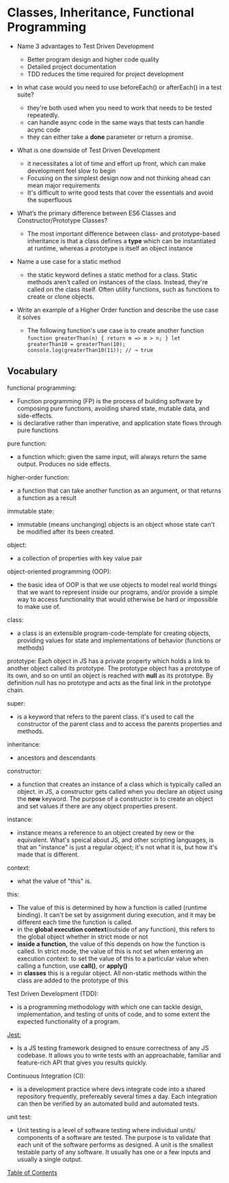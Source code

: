 # Classes, Inheritance, Functional Programming

- Name 3 advantages to Test Driven Development

  - Better program design and higher code quality
  - Detailed project documentation
  - TDD reduces the time required for project development

- In what case would you need to use beforeEach() or afterEach() in a test suite?

  - they're both used when you need to work that needs to be tested repeatedly.
  - can handle async code in the same ways that tests can handle acync code
  - they can either take a **done** parameter or return a promise.

- What is one downside of Test Driven Development

  - it necessitates a lot of time and effort up front, which can make development feel slow to begin
  - Focusing on the simplest design now and not thinking ahead can mean major requirements
  - It's difficult to write good tests that cover the essentials and avoid the superfluous

- What’s the primary difference between ES6 Classes and Constructor/Prototype Classes?
  - The most important difference between class- and prototype-based inheritance is that a class defines a **type** which can be instantiated at runtime, whereas a prototype is itself an object instance
- Name a use case for a static method
  - the static keyword defines a static method for a class. Static methods aren't called on instances of the class. Instead, they're called on the class itself. Often utility functions, such as functions to create or clone objects.
- Write an example of a Higher Order function and describe the use case it solves
  - The following function's use case is to create another function
    `function greaterThan(n) { return m => m > n; } let greaterThan10 = greaterThan(10); console.log(greaterThan10(11)); // → true`

## Vocabulary

functional programming:

- Function programming (FP) is the process of building software by composing pure functions, avoiding shared state, mutable data, and side-effects.
- is declarative rather than imperative, and application state flows through pure functions

pure function:

- a function which: given the same input, will always return the same output. Produces no side effects.

higher-order function:

- a function that can take another function as an argument, or that returns a function as a result

immutable state:

- immutable (means unchanging) objects is an object whose state can't be modified after its been created.

object:

- a collection of properties with key value pair

object-oriented programming (OOP):

- the basic idea of OOP is that we use objects to model real world things that we want to represent inside our programs, and/or provide a simple way to access functionality that would otherwise be hard or impossible to make use of.

class:

- a class is an extensible program-code-template for creating objects, providing values for state and implementations of behavior (functions or methods)

prototype:
Each object in JS has a private property which holds a link to another object called its prototype. The prototype object has a prototype of its own, and so on until an object is reached with **null** as its prototype. By definition null has no prototype and acts as the final link in the prototype chain.

super:

- is a keyword that refers to the parent class. it's used to call the constructor of the parent class and to access the parents properties and methods.

inheritance:

- ancestors and descendants

constructor:

- a function that creates an instance of a class which is typically called an object. in JS, a constructor gets called when you declare an object using the **new** keyword. The purpose of a constructor is to create an object and set values if there are any object properties present.

instance:

- instance means a reference to an object created by new or the equivalent. What's speical about JS, and other scripting languages, is that an "instance" is just a regular object; it's not what it is, but how it's made that is different.

context:

- what the value of "this" is.

this:

- The value of this is determined by how a function is called (runtime binding). It can't be set by assignment during execution, and it may be different each time the function is called.
- in the **global execution context**(outside of any function), this refers to the global object whether in strict mode or not
- **inside a function,** the value of this depends on how the function is called. In strict mode, the value of this is not set when entering an execution context: to set the value of this to a particular value when calling a function, use **call()**, or **apply()**
- in **classes** this is a regular object. All non-static methods within the class are added to the prototype of this

Test Driven Development (TDD):

- is a programming methodology with which one can tackle design, implementation, and testing of units of code, and to some extent the expected functionality of a program.

[Jest:](https://jestjs.io/)

- Is a JS testing framework designed to ensure correctness of any JS codebase. It allows you to write tests with an approachable, familiar and feature-rich API that gives you results quickly.

Continuous Integration (CI):

- is a development practice where devs integrate code into a shared repository frequently, prefereably several times a day. Each integration can then be verified by an automated build and automated tests.

unit test:

- Unit testing is a level of software testing where individual units/ components of a software are tested. The purpose is to validate that each unit of the software performs as designed. A unit is the smallest testable party of any software. It usually has one or a few inputs and usually a single output.

[Table of Contents](../index.md)
